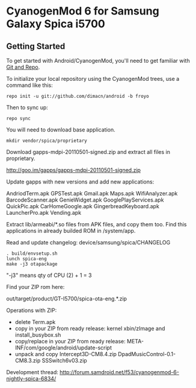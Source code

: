 CyanogenMod 6 for Samsung Galaxy Spica i5700
===========

Getting Started
---------------

To get started with Android/CyanogenMod, you'll need to get
familiar with [Git and Repo](http://source.android.com/download/using-repo).

To initialize your local repository using the CyanogenMod trees, use a command like this:

    repo init -u git://github.com/dimacn/android -b froyo

Then to sync up:

    repo sync
    
You will need to download base application.

    mkdir vendor/spica/proprietary
    
Download gapps-mdpi-20110501-signed.zip and extract all files in proprietary.

http://goo.im/gapps/gapps-mdpi-20110501-signed.zip

Update gapps with new versions and add new applications:

AndriodTerm.apk     GPSTest.apk              Gmail.apk               Maps.apk      WifiAnalyzer.apk
BarcodeScanner.apk  GenieWidget.apk          GooglePlayServices.apk  QuickPic.apk
CarHomeGoogle.apk   GingerbreadKeyboard.apk  LauncherPro.apk         Vending.apk

Extract lib/armeabi/*.so files from APK files, and copy them too.
Find this applications in already builded ROM in /system/app.


Read and update changelog: device/samsung/spica/CHANGELOG


    . build/envsetup.sh
    lunch spica-eng
    make -j3 otapackage

"-j3" means qty of CPU (2) + 1 = 3


Find your ZIP rom here:

out/target/product/GT-I5700/spica-ota-eng.*.zip

Operations with ZIP:

* delete Term.apk
* copy in your ZIP from ready release: kernel xbin/zImage and install_busybox.sh
* copy/replace in your ZIP from ready release: META-INF/com/google/android/update-script
* unpack and copy Intercept3D-CM8.4.zip DpadMusicControl-0.1-CM8.3.zip SSSwitch6v03.zip

Development thread: http://forum.samdroid.net/f53/cyanogenmod-6-nightly-spica-6834/
